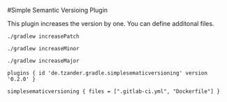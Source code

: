 #Simple Semantic Versioing Plugin

This plugin increases the version by one. You can define additonal files.

`./gradlew increasePatch`

`./gradlew increaseMinor`

`./gradlew increaseMajor`


`plugins {
    id 'de.tzander.gradle.simplesematicversioning' version '0.2.0'
}`

`simplesematicversioning {
    files = [".gitlab-ci.yml", "Dockerfile"]
}`